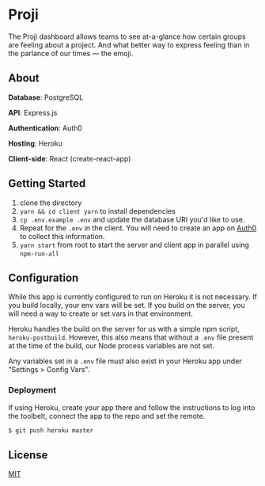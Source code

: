 # Proji

The Proji dashboard allows teams to see at-a-glance how certain groups are feeling about a project. And what better way to express feeling than in the parlance of our times — the emoji.

## About

**Database**: PostgreSQL

**API**: Express.js

**Authentication**: Auth0

**Hosting**: Heroku

**Client-side**: React (create-react-app)

## Getting Started

1. clone the directory
2. `yarn && cd client yarn` to install dependencies
3. `cp .env.example .env` and update the database URI you'd like to use.
4. Repeat for the `.env` in the client. You will need to create an app on [Auth0](https://auth0.com/) to collect this information.
5. `yarn start` from root to start the server and client app in parallel using `npm-run-all`

## Configuration

While this app is currently configured to run on Heroku it is not necessary. If you build locally, your env vars will be set. If you build on the server, you will need a way to create or set vars in that environment.

Heroku handles the build on the server for us with a simple npm script, `heroku-postbuild`. However, this also means that without a `.env` file present at the time of the build, our Node process variables are not set.

Any variables set in a `.env` file must also exist in your Heroku app under "Settings > Config Vars".

### Deployment

If using Heroku, create your app there and follow the instructions to log into the toolbelt, connect the app to the repo and set the remote.

```javascript
$ git push heroku master
```

## License

[MIT](https://github.com/evanheisler/proji/blob/master/LICENSE)
